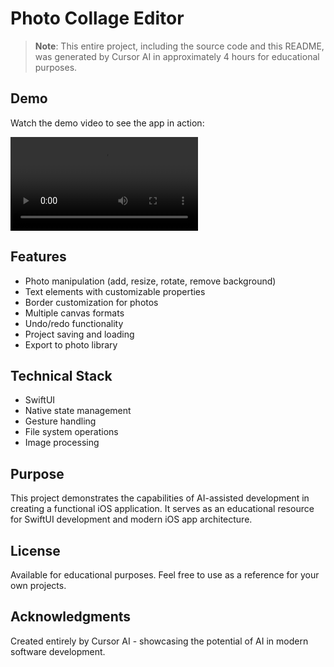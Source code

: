 # Photo Collage Editor

> **Note**: This entire project, including the source code and this README, was generated by Cursor AI in approximately 4 hours for educational purposes.

## Demo

Watch the demo video to see the app in action:

![Demo Video](assets/sample_video.mp4)

## Features

- Photo manipulation (add, resize, rotate, remove background)
- Text elements with customizable properties
- Border customization for photos
- Multiple canvas formats
- Undo/redo functionality
- Project saving and loading
- Export to photo library

## Technical Stack

- SwiftUI
- Native state management
- Gesture handling
- File system operations
- Image processing

## Purpose

This project demonstrates the capabilities of AI-assisted development in creating a functional iOS application. It serves as an educational resource for SwiftUI development and modern iOS app architecture.

## License

Available for educational purposes. Feel free to use as a reference for your own projects.

## Acknowledgments

Created entirely by Cursor AI - showcasing the potential of AI in modern software development. 